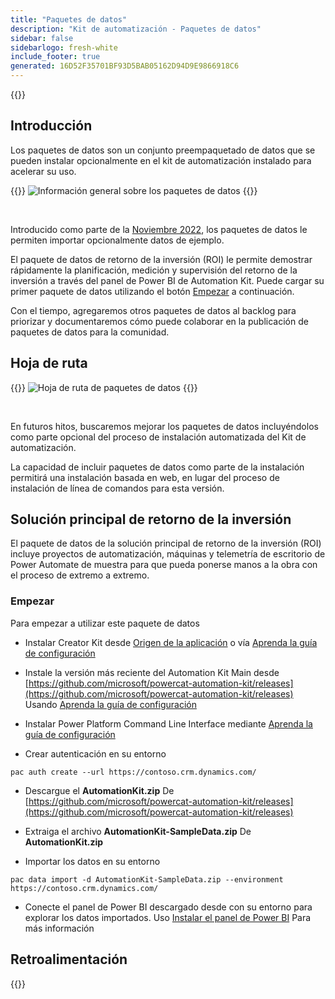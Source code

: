 ```yaml
---
title: "Paquetes de datos"
description: "Kit de automatización - Paquetes de datos"
sidebar: false
sidebarlogo: fresh-white
include_footer: true
generated: 16D52F35701BF93D5BAB05162D94D9E9866918C6
---
```


{{<toc>}}

## Introducción

Los paquetes de datos son un conjunto preempaquetado de datos que se pueden instalar opcionalmente en el kit de automatización instalado para acelerar su uso.

{{<border>}}
![Información general sobre los paquetes de datos](https://powercat-automation-kit.azureedge.net/releases/november-2022/DataPacks.svg)
{{</border>}}

<br/>

Introducido como parte de la [Noviembre 2022](/es/releases/november-2022), los paquetes de datos le permiten importar opcionalmente datos de ejemplo.

El paquete de datos de retorno de la inversión (ROI) le permite demostrar rápidamente la planificación, medición y supervisión del retorno de la inversión a través del panel de Power BI de Automation Kit. Puede cargar su primer paquete de datos utilizando el botón [Empezar](/es#getting-started) a continuación.

Con el tiempo, agregaremos otros paquetes de datos al backlog para priorizar y documentaremos cómo puede colaborar en la publicación de paquetes de datos para la comunidad.

## Hoja de ruta

{{<border>}}
![Hoja de ruta de paquetes de datos](https://powercat-automation-kit.azureedge.net/releases/november-2022/DataPacks-WhatsNext.svg?v=1)
{{</border>}}

<br/>

En futuros hitos, buscaremos mejorar los paquetes de datos incluyéndolos como parte opcional del proceso de instalación automatizada del Kit de automatización.

La capacidad de incluir paquetes de datos como parte de la instalación permitirá una instalación basada en web, en lugar del proceso de instalación de línea de comandos para esta versión.

## Solución principal de retorno de la inversión

El paquete de datos de la solución principal de retorno de la inversión (ROI) incluye proyectos de automatización, máquinas y telemetría de escritorio de Power Automate de muestra para que pueda ponerse manos a la obra con el proceso de extremo a extremo.

### Empezar

Para empezar a utilizar este paquete de datos

- Instalar Creator Kit desde [Origen de la aplicación](https://appsource.microsoft.com/product/dynamics-365/microsoftpowercatarch.creatorkit1) o vía [Aprenda la guía de configuración](https://learn.microsoft.com/power-platform/guidance/creator-kit/setup)

- Instale la versión más reciente del Automation Kit Main desde [https://github.com/microsoft/powercat-automation-kit/releases](https://github.com/microsoft/powercat-automation-kit/releases) Usando [Aprenda la guía de configuración](https://learn.microsoft.com/power-automate/guidance/automation-kit/setup/main)

- Instalar Power Platform Command Line Interface mediante [Aprenda la guía de configuración](https://learn.microsoft.com/power-platform/developer/cli/introduction)

- Crear autenticación en su entorno

```pwsh
pac auth create --url https://contoso.crm.dynamics.com/
```

- Descargue el **AutomationKit.zip** De [https://github.com/microsoft/powercat-automation-kit/releases](https://github.com/microsoft/powercat-automation-kit/releases)

- Extraiga el archivo **AutomationKit-SampleData.zip** De **AutomationKit.zip**

- Importar los datos en su entorno

```pwsh
pac data import -d AutomationKit-SampleData.zip --environment https://contoso.crm.dynamics.com/ 
```

- Conecte el panel de Power BI descargado desde con su entorno para explorar los datos importados. Uso [Instalar el panel de Power BI](/es/get-started/install-powerbi-dashboard) Para más información

## Retroalimentación

{{<questions name="/content/es/features/datapacks.json" completed="Gracias por proporcionar comentarios" shownavigationbuttons="false" locale="es">}}
